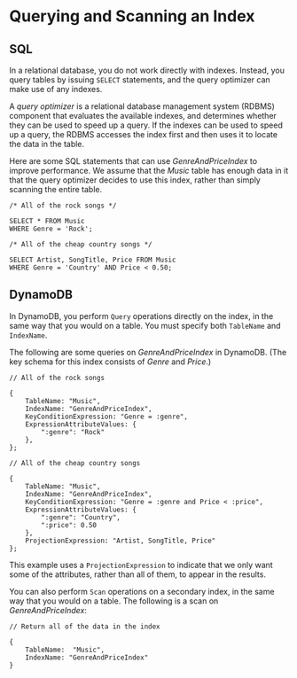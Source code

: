 # Querying and Scanning an Index<a name="SQLtoNoSQL.Indexes.QueryAndScan"></a>

## SQL<a name="SQLtoNoSQL.Indexes.QueryAndScan.SQL"></a>

In a relational database, you do not work directly with indexes\. Instead, you query tables by issuing `SELECT` statements, and the query optimizer can make use of any indexes\.

A *query optimizer* is a relational database management system \(RDBMS\) component that evaluates the available indexes, and determines whether they can be used to speed up a query\. If the indexes can be used to speed up a query, the RDBMS accesses the index first and then uses it to locate the data in the table\.

Here are some SQL statements that can use *GenreAndPriceIndex* to improve performance\. We assume that the *Music* table has enough data in it that the query optimizer decides to use this index, rather than simply scanning the entire table\.

```
/* All of the rock songs */

SELECT * FROM Music 
WHERE Genre = 'Rock';
```

```
/* All of the cheap country songs */

SELECT Artist, SongTitle, Price FROM Music 
WHERE Genre = 'Country' AND Price < 0.50;
```

## DynamoDB<a name="SQLtoNoSQL.Indexes.QueryAndScan.DynamoDB"></a>

In DynamoDB, you perform `Query` operations directly on the index, in the same way that you would on a table\. You must specify both `TableName` and `IndexName`\.

The following are some queries on *GenreAndPriceIndex* in DynamoDB\. \(The key schema for this index consists of *Genre* and *Price*\.\)

```
// All of the rock songs

{
    TableName: "Music",
    IndexName: "GenreAndPriceIndex",
    KeyConditionExpression: "Genre = :genre",
    ExpressionAttributeValues: {
        ":genre": "Rock"
    },
};
```

```
// All of the cheap country songs

{
    TableName: "Music",
    IndexName: "GenreAndPriceIndex",
    KeyConditionExpression: "Genre = :genre and Price < :price",
    ExpressionAttributeValues: {
        ":genre": "Country",
        ":price": 0.50
    },
    ProjectionExpression: "Artist, SongTitle, Price"
};
```

This example uses a `ProjectionExpression` to indicate that we only want some of the attributes, rather than all of them, to appear in the results\.

You can also perform `Scan` operations on a secondary index, in the same way that you would on a table\. The following is a scan on *GenreAndPriceIndex*:

```
// Return all of the data in the index

{
    TableName:  "Music",
    IndexName: "GenreAndPriceIndex"
}
```
